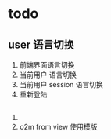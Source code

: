# todo

## user 语言切换

1. 前端界面语言切换
2. 当前用户 语言切换
3. 当前用户 session 语言切换
4. 重新登陆

##

1.
2. o2m from view 使用模版

